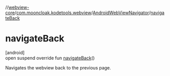 //[webview-core](../../../index.md)/[com.mooncloak.kodetools.webview](../index.md)/[AndroidWebViewNavigator](index.md)/[navigateBack](navigate-back.md)

# navigateBack

[android]\
open suspend override fun [navigateBack](navigate-back.md)()

Navigates the webview back to the previous page.

